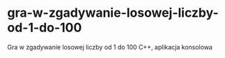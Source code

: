 # gra-w-zgadywanie-losowej-liczby-od-1-do-100
Gra w zgadywanie losowej liczby od 1 do 100 C++, aplikacja konsolowa

